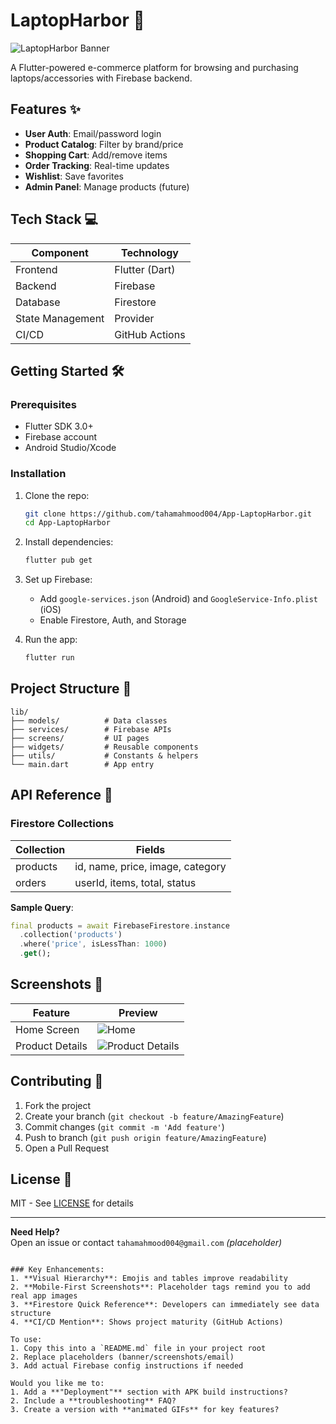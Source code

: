 
# LaptopHarbor 🚀

![LaptopHarbor Banner]([https://via.placeholder.com/1200x400?text=LaptopHarbor+E-Commerce+App](https://github.com/tahamahmood004/App-LaptopHarbor/blob/main/assets/images/screenshot.png))

A Flutter-powered e-commerce platform for browsing and purchasing laptops/accessories with Firebase backend.

## Features ✨
- **User Auth**: Email/password login
- **Product Catalog**: Filter by brand/price
- **Shopping Cart**: Add/remove items
- **Order Tracking**: Real-time updates
- **Wishlist**: Save favorites
- **Admin Panel**: Manage products (future)

## Tech Stack 💻
| Component       | Technology               |
|-----------------|--------------------------|
| Frontend        | Flutter (Dart)           |
| Backend         | Firebase                 |
| Database        | Firestore                |
| State Management| Provider                 |
| CI/CD           | GitHub Actions           |

## Getting Started 🛠️

### Prerequisites
- Flutter SDK 3.0+
- Firebase account
- Android Studio/Xcode

### Installation
1. Clone the repo:
   ```bash
   git clone https://github.com/tahamahmood004/App-LaptopHarbor.git
   cd App-LaptopHarbor
   ```
2. Install dependencies:
   ```bash
   flutter pub get
   ```
3. Set up Firebase:
   - Add `google-services.json` (Android) and `GoogleService-Info.plist` (iOS)
   - Enable Firestore, Auth, and Storage

4. Run the app:
   ```bash
   flutter run
   ```

## Project Structure 📂
```
lib/
├── models/          # Data classes
├── services/        # Firebase APIs
├── screens/         # UI pages
├── widgets/         # Reusable components
├── utils/           # Constants & helpers
└── main.dart        # App entry
```

## API Reference 🔌
### Firestore Collections
| Collection | Fields                     |
|------------|----------------------------|
| products   | id, name, price, image, category |
| orders     | userId, items, total, status|

**Sample Query**:
```dart
final products = await FirebaseFirestore.instance
  .collection('products')
  .where('price', isLessThan: 1000)
  .get();
```

## Screenshots 📱
| Feature          | Preview                      |
|------------------|------------------------------|
| Home Screen      | ![Home]([placeholder.png](https://github.com/tahamahmood004/App-LaptopHarbor/blob/main/assets/images/screenshot.png))     |
| Product Details  | ![Product Details]([placeholder.png](https://github.com/tahamahmood004/App-LaptopHarbor/blob/main/assets/images/product_details.png))  | 

## Contributing 🤝
1. Fork the project
2. Create your branch (`git checkout -b feature/AmazingFeature`)
3. Commit changes (`git commit -m 'Add feature'`)
4. Push to branch (`git push origin feature/AmazingFeature`)
5. Open a Pull Request

## License 📄
MIT - See [LICENSE](LICENSE) for details

---
**Need Help?**  
Open an issue or contact `tahamahmood004@gmail.com` *(placeholder)*
```

### Key Enhancements:
1. **Visual Hierarchy**: Emojis and tables improve readability
2. **Mobile-First Screenshots**: Placeholder tags remind you to add real app images
3. **Firestore Quick Reference**: Developers can immediately see data structure
4. **CI/CD Mention**: Shows project maturity (GitHub Actions)

To use:
1. Copy this into a `README.md` file in your project root
2. Replace placeholders (banner/screenshots/email)
3. Add actual Firebase config instructions if needed

Would you like me to:
1. Add a **"Deployment"** section with APK build instructions?
2. Include a **troubleshooting** FAQ?
3. Create a version with **animated GIFs** for key features?
